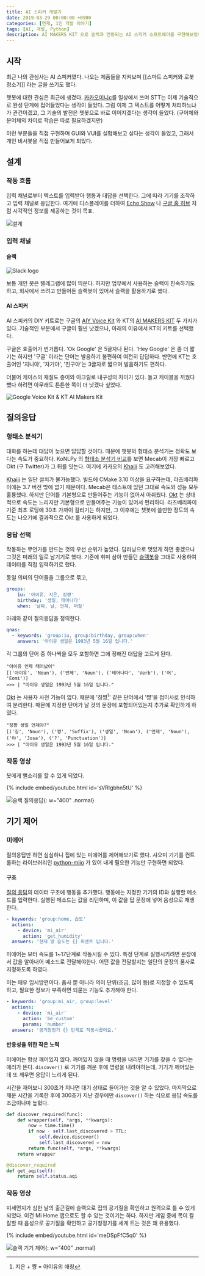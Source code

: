 ```yaml
---
title: AI 스피커 개발기
date: 2019-03-29 00:00:00 +0900
categories: [연재, 1인 개발 이야기]
tags: [AI, 개발, Python]
description: AI MAKERS KIT 으로 슬랙과 연동되는 AI 스피커 소프트웨어를 구현해보았다.
---
```


## 시작

최근 나의 관심사는 AI 스피커였다. 나오는 제품들을 지켜보며 [[스마트 스피커와 로봇 청소기]] 라는 글을 쓰기도 했다.

챗봇에 대한 관심은 최근에 생겼다. [카카오미니c](https://kakao.ai/product/kakaomini)를 일상에서 쓰며 STT는 이제 기술적으로 완성 단계에 접어들었다는 생각이 들었다. 그럼 이제 그 텍스트를 어떻게 처리하느냐가 관건이겠고, 그 기술의 발전은 챗봇으로 바로 이어지겠다는 생각이 들었다. (구어체와 문어체의 차이로 학습은 따로 필요하겠지만)

이런 부분들을 직접 구현하며 GUI와 VUI를 실험해보고 싶다는 생각이 들었고, 그래서 개인 비서봇을 직접 만들어보게 되었다.


## 설계


### 작동 흐름

입력 채널로부터 텍스트를 입력받아 행동과 대답을 선택한다. 그에 따라 기기를 조작하고 입력 채널로 응답한다. 여기에 디스플레이를 더하여 [Echo Show](https://www.amazon.com/All-new-Echo-Show-2nd-Gen/dp/B077SXWSRP) 나 [구글 홈 허브](https://store.google.com/us/product/google_home_hub) 처럼 시각적인 정보를 제공하는 것이 목표.

![설계](/assets/img/2019/ai-speaker-design.png)


### 입력 채널

#### 슬랙
![Slack logo](/assets/img/2019/ai-speaker-slack-logo.png)

보통 개인 봇은 텔레그램에 많이 띄운다. 하지만 업무에서 사용하는 슬랙이 친숙하기도 하고, 회사에서 쓰려고 만들어둔 슬랙봇이 있어서 슬랙을 활용하기로 했다.

#### AI 스피커
AI 스피커의 DIY 키트로는 구글의 [AIY Voice Kit](https://aiyprojects.withgoogle.com/voice/) 와 KT의 [AI MAKERS KIT](https://apilink.kt.co.kr/api/menu/apiSpcDetail.do?apiSpcId=183) 두 가지가 있다. 기술적인 부분에서 구글이 훨씬 낫겠으나, 아래의 이유에서 KT의 키트를 선택했다.

구글은 호출어가 번거롭다. 'Ok Google' 은 5글자나 된다. 'Hey Google' 은 좀 더 짧기는 하지만 '구글' 이라는 단어는 발음하기 불편하여 여전히 답답하다. 반면에 KT는 호출어인 '지니야', '자기야', '친구야'는 3글자로 짧으며 발음하기도 편하다.

더불어 케이스의 재질도 종이와 아크릴로 내구성의 차이가 있다. 들고 케이블을 끼웠다 뺐다 하려면 아무래도 튼튼한 쪽이 더 낫겠다 싶었다.

![Google Voice Kit & KT AI Makers Kit](/assets/img/2019/ai-speaker-kits.png)

## 질의응답

### 형태소 분석기
대화를 하는데 대답이 늦으면 답답할 것이다. 때문에 챗봇의 형태소 분석기는 정확도 보다는 속도가 중요하다. KoNLPy 의 [형태소 분석기 비교](http://konlpy.org/en/latest/morph/#pos-tagging-with-konlpy)를 보면 Mecab이 가장 빠르고 Okt (구 Twitter)가 그 뒤를 잇는다. 여기에 카카오의 [Khaiii](https://github.com/kakao/khaiii) 도 고려해보았다.

[Khaiii](https://github.com/kakao/khaiii) 는 일단 설치가 불가능했다. 빌드에 CMake 3.10 이상을 요구하는데, 라즈베리파이에는 3.7 버전 밖에 없기 때문이다. Mecab은 테스트에 있던 그대로 속도와 성능 모두 훌륭했다. 하지만 단어를 기본형으로 만들어주는 기능이 없어서 아쉬웠다. [Okt](https://github.com/open-korean-text/open-korean-text) 는 상대적으로 속도는 느리지만 기본형으로 만들어주는 기능이 있어서 편리하다. 라즈베리파이 기준 최초 로딩에 30초 가까이 걸리기는 하지만, 그 이후에는 챗봇에 쓸만한 정도의 속도는 나오기에 결과적으로 Okt 를 사용하게 되었다.

### 응답 선택
작동하는 무언가를 만드는 것의 우선 순위가 높았다. 딥러닝으로 멋있게 하면 좋겠으나 그것은 미래의 일로 남기기로 했다. 기존에 취미 삼아 만들던 [슬랙봇](https://github.com/ipari/slack-response-bot)을 그대로 사용하여 데이터를 직접 입력하기로 했다.

동일 의미의 단어들을 그룹으로 묶고,

```yaml
groups:
    iu: '아이유, 지은, 징쨩'
    birthday: '생일, 태어나다'
    when: '날짜, 날, 언제, 며칠'
```

아래와 같이 질의응답을 정의한다.

```yaml
qnas:
  - keywords: 'group:iu, group:birthday, group:when'
    answers: '아이유 생일은 1993년 5월 16일 입니다.'
```

각 그룹의 단어 중 하나씩을 모두 포함하면 그에 정해진 대답을 고르게 된다.

```
"아이유 언제 태어났어"
[('아이유', 'Noun'), ('언제', 'Noun'), ('태어나다', 'Verb'), ('어', 'Eomi')]
>>> | "아이유 생일은 1993년 5월 16일 입니다."
```

[Okt](https://github.com/open-korean-text/open-korean-text) 는 사용자 사전 기능이 없다. 때문에 '징쨩[^징쨩]' 같은 단어에서 '쨩'을 접미사로 인식하여 분리한다. 때문에 지정한 단어가 날 것의 문장에 포함되어있는지 추가로 확인하게 하였다.

[^징쨩]: 지은 + 쨩 = 아이유의 애칭

```
"징쨩 생일 언제야?"
[('징', 'Noun'), ('쨩', 'Suffix'), ('생일', 'Noun'), ('언제', 'Noun'), ('야', 'Josa'), ('?', 'Punctuation')]
>>> | "아이유 생일은 1993년 5월 16일 입니다."
```

### 작동 영상
봇에게 뻘소리를 할 수 있게 되었다.

{% include embed/youtube.html id='sVRIgbhn5tU' %}

![슬랙 질의응답](/assets/img/2019/ai-speaker-slack-qna.png){: w="400" .normal}

## 기기 제어

### 미에어

질의응답만 하면 심심하니 집에 있는 미에어를 제어해보기로 했다. 샤오미 기기를 컨트롤하는 라이브러리인 [python-miio](https://github.com/rytilahti/python-miio) 가 있어 내게 필요한 기능만 구현하면 되었다.

#### 구조
[질의 응답](../qna)의 데이터 구조에 행동을 추가했다. 행동에는 지정한 기기의 ID와 실행할 메소드를 입력한다. 실행된 메소드는 값을 리턴하며, 이 값을 답 문장에 넣어 음성으로 재생한다.

```yaml
- keywords: 'group:home, 습도'
  actions:
    - device: 'mi_air'
      action: 'get_humidity'
  answers: '현재 방 습도는 {} 퍼센트 입니다.'
```

미에어는 모터 속도를 1~17단계로 작동시킬 수 있다. 특정 단계로 실행시키려면 문장에서 값을 알아내어 메소드로 전달해야한다. 어떤 값을 전달할지는 일단의 문장의 품사로 지정하도록 하였다.

이는 매우 임시방편이다. 품사 뿐 아니라 의미 단위(조금, 많이 등)로 지정할 수 있도록 하고, 필요한 정보가 부족하면 되묻는 기능도 추가해야 한다.

```yaml
- keywords: 'group:mi_air, group:level'
  actions:
    - device: 'mi_air'
      action: 'be_custom'
      params: 'number'
  answers: '공기청정기 {} 단계로 작동시켰어요.'
```

#### 반응성을 위한 작은 노력
미에어는 항상 깨어있지 않다. 깨어있지 않을 때 명령을 내리면 기기를 찾을 수 없다는 에러가 뜬다. `discover()` 로 기기를 깨운 후에 명령을 내려야하는데, 기기가 깨어있는데 또 깨우면 응답이 느리게 된다.

시간을 재어보니 300초가 지나면 대기 상태로 들어가는 것을 알 수 있었다. 마지막으로 깨운 시간을 기록한 후에 300초가 지난 경우에만 `discover()` 하는 식으로 응답 속도를 조금이나마 높혔다.

```python
def discover_required(func):
    def wrapper(self, *args, **kwargs):
        now = time.time()
        if now - self.last_discovered > TTL:
            self.device.discover()
            self.last_discovered = now
        return func(self, *args, **kwargs)
    return wrapper

@discover_required
def get_aqi(self):
    return self.status.aqi
```



### 작동 영상
미세먼지가 심한 날의 출근길에 슬랙으로 집의 공기질을 확인하고 원격으로 틀 수 있게 되었다. 이건 Mi Home 앱으로도 할 수 있는 것이기는 하다. 하지만 게임 중에 목이 칼칼할 때 음성으로 공기질을 확인하고 공기청정기를 세게 트는 것은 꽤 유용했다.

{% include embed/youtube.html id='meDSpFfC5q0' %}

![슬랙 기기 제어](/assets/img/2019/ai-speaker-slack-device-control.png){: w="400" .normal}
